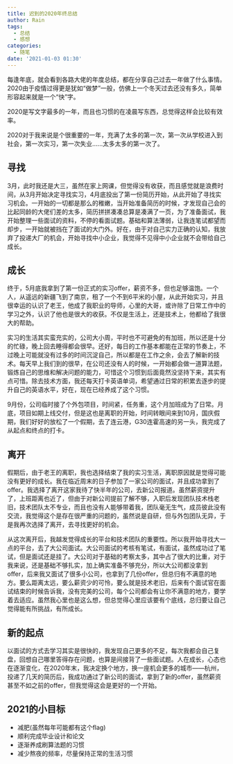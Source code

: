 ```yaml
---
title: 迟到的2020年终总结
author: Rain
tags:
  - 总结
  - 感想
categories:
  - 随笔
date: '2021-01-03 01:30'
---
```


每逢年底，就会看到各路大佬的年度总结，都在分享自己过去一年做了什么事情。2020由于疫情过得更是犹如“做梦”一般，仿佛上一个冬天过去还没有多久，简单形容起来就是一个“快”字。

2020是写文字最多的一年，而且也习惯的在凌晨写东西，总觉得这样会比较有效率。

2020对于我来说是个很重要的一年，充满了太多的第一次，第一次从学校进入到社会，第一次实习，第一次失业......太多太多的第一次了。

## 寻找

3月，此时我还是大三，虽然在家上网课，但觉得没有收获，而且感觉就是浪费时间，从3月开始决定寻找实习，4月底投出了第一份简历开始，从此开始了寻找实习机会。一开始的一切都是那么的稚嫩，当开始准备简历的时候，才发现自己会的比起同龄的大佬们差的太多，简历拼拼凑凑总算是凑满了一页，为了准备面试，我开始整理一些面试的资料，不停的看面试题。基础和算法薄弱，让我连笔试都望而却步，一开始就被挡在了面试的大门外。好在，由于对自己实力正确的认知，我放弃了投递大厂的机会，开始寻找中小企业，我觉得不见得中小企业就不会带给自己成长。

## 成长

终于，5月底我拿到了第一份正式的实习offer，薪资不多，但也足够温饱。一个人，从遥远的新疆飞到了南京，租了一个不到6平米的小屋，从此开始实习，并且很幸运的认识了老王，他成了我职业的导师，心里的大哥，或许除了日常工作中的学习之外，认识了他也是很大的收获。不仅是生活上，还是技术上，他都给了我很大的帮助。

实习的生活其实蛮充实的，公司大小周，平时也不可避免的有加班，所以还是十分的忙碌，晚上回去睡得都会很早。还好，每日的工作基本都能在正常的节奏上，不过晚上可能就没有过多的时间沉淀自己，所以都是在工作之余，会去了解新的技术。每天早上我们到的很早，在公司还没有人的时候，一开始都会做一道算法题，锻炼自己的思维和解决问题的能力，可惜这个习惯到后面竟然没坚持下来，其实有点可惜。除去技术方面，我还每天打卡英语单词，希望通过日常的积累去逐步的提升自己的英语水平，好在，现在已经养成了这个习惯。

9月份，公司临时接了个外包项目，时间紧，任务重，这个月加班成为了日常。月底，项目如期上线交付，但是这也是离职的开始，时间转眼间来到10月，国庆假期，我们好好的放松了一个假期，去了连云港，G30连霍高速的另一头，我完成了从起点和终点的打卡。

## 离开

假期后，由于老王的离职，我也选择结束了我的实习生活，离职原因就是觉得可能没有更好的成长。我在临近周末的日子参加了一家公司的面试，并且成功拿到了offer。我选择了离开这家我待了快半年的公司，去新公司报道。虽然薪资提升了，上班距离也近了，但由于对新公司提前了解不够，入职后发现团队技术栈老旧，技术团队太不专业，而且也没有人能够带着我，团队毫无生气，成员彼此没有交流，我觉得这个是存在很严重的问题的，虽然说是自研，但与外包团队无异，于是我再次选择了离开，去寻找更好的机会。

从这次离开后，我越发觉得成长的平台和技术团队的重要性。所以我开始寻找大一点的平台，去了大公司面试。大公司面试的考核有笔试，有面试，虽然成功过了笔试，但是面试还是挂了。大公司对于基础的考察太多，其中占了很大的比重，对于我来说，还是基础不够扎实，加上确实准备不够充分，所以大公司都没拿到offer，后来我又面试了很多小公司，也拿到了几份offer，但总归有不满意的地方。要么距离太远，要么薪资少的可怜，要么就是技术老旧，后来有个面试官在面试结束的时候告诉我，没有完美的公司，每个公司都会有让你不满意的地方，要学着去适应。虽然我心里也是这么想，但总觉得心里应该要有个底线，总归要让自己觉得能有所挑战，有所成长。

## 新的起点

以面试的方式去学习其实是很快的，我发现自己更多的不足，每次我都会自己复盘，回想自己哪里答得存在问题，也算是间接背了一些面试题。人在成长，心态也在逐渐变化，在2020年末，我决定换个地方，换一座机会更多的城市——杭州，投递了几天的简历后，我成功通过了新公司的面试，拿到了新的offer，虽然薪资甚至不如之前的offer，但我觉得这会是更好的一个开始。

## 2021的小目标

- 减肥(虽然每年可能都有这个flag)
- 顺利完成毕业设计和论文
- 逐渐养成刷算法题的习惯
- 减少熬夜的频率，尽量保持正常的生活习惯

<Boxx/>

<Vssue :title="$title" />
